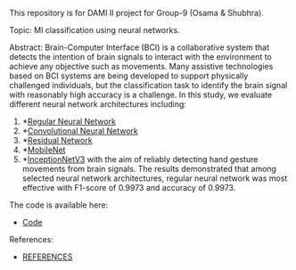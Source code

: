 This repository is for DAMI II project for Group-9 (Osama & Shubhra).

Topic: MI classification using neural networks.

Abstract: Brain-Computer Interface (BCI) is a collaborative system that detects the intention of brain signals to interact with the environment to achieve any objective such as movements. Many assistive technologies based on BCI systems are being developed to support physically challenged individuals, but the classification task to identify the brain signal with reasonably high accuracy is a challenge. In this study, we evaluate different neural network architectures including:
1. *[Regular Neural Network](./Reg_NN)
2. *[Convolutional Neural Network](./CNN)
3. *[Residual Network](./ResNet-50)
4. *[MobileNet](./MobileNet)
5. *[InceptionNetV3](./InceptionNetV3)
with the aim of reliably detecting hand gesture movements from brain signals. The results demonstrated that among selected neural network architectures, regular neural network was most effective with F1-score of 0.9973 and accuracy of 0.9973. 

The code is available here:

* [Code](./NeuralNetwork.ipynb)

 References:
 
* [REFERENCES](./REFERENCES.md)

